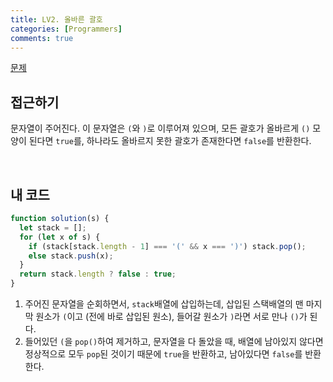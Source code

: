 ```yaml
---
title: LV2. 올바른 괄호
categories: [Programmers]
comments: true
---
```


[문제](https://programmers.co.kr/learn/courses/30/lessons/12909)

## 접근하기

문자열이 주어진다. 이 문자열은 `(`와 `)`로 이루어져 있으며, 모든 괄호가 올바르게 `()` 모양이 된다면 `true`를, 하나라도 올바르지 못한 괄호가 존재한다면 `false`를 반환한다.

<br>

## 내 코드

```js
function solution(s) {
  let stack = [];
  for (let x of s) {
    if (stack[stack.length - 1] === '(' && x === ')') stack.pop();
    else stack.push(x);
  }
  return stack.length ? false : true;
}
```

1. 주어진 문자열을 순회하면서, `stack`배열에 삽입하는데, 삽입된 스택배열의 맨 마지막 원소가 `(`이고 (전에 바로 삽입된 원소), 들어갈 원소가 `)`라면 서로 만나 `()`가 된다.
2. 들어있던 `(`을 `pop()`하여 제거하고, 문자열을 다 돌았을 때, 배열에 남아있지 않다면 정상적으로 모두 `pop`된 것이기 때문에 `true`을 반환하고, 남아있다면 `false`를 반환한다.
